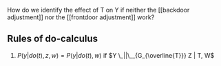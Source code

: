 How do we identify the effect of T on Y if neither the [[backdoor adjustment]] nor the [[frontdoor adjustment]] work?

## Rules of do-calculus

1. $P(y | do(t), z, w) = P(y | do(t), w)$ if $Y \_||\__{G_{\overline{T}}} Z | T, W$